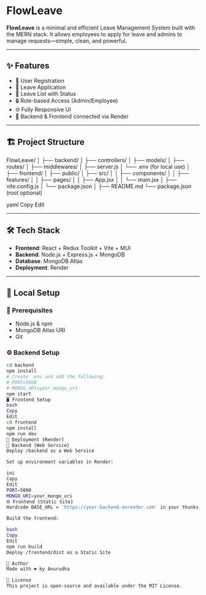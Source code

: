 #  FlowLeave

**FlowLeave** is a minimal and efficient Leave Management System built with the MERN stack. It allows employees to apply for leave and admins to manage requests—simple, clean, and powerful.

---

## ✨ Features

- 👥 User Registration
- 📝 Leave Application
- 📄 Leave List with Status
- 🔒 Role-based Access (Admin/Employee)
- 🌐 Fully Responsive UI
- 🔄 Backend & Frontend connected via Render

---

## 🏗️ Project Structure

FlowLeave/
│
├── backend/
│ ├── controllers/
│ ├── models/
│ ├── routes/
│ ├── middlewares/
│ ├── server.js
│ └── .env (for local use)
│
├── frontend/
│ ├── public/
│ ├── src/
│ │ ├── components/
│ │ ├── features/
│ │ ├── pages/
│ │ ├── App.jsx
│ │ └── main.jsx
│ ├── vite.config.js
│ └── package.json
│
├── README.md
└── package.json (root optional)

yaml
Copy
Edit

---

## 🛠️ Tech Stack

- **Frontend**: React + Redux Toolkit + Vite + MUI
- **Backend**: Node.js + Express.js + MongoDB
- **Database**: MongoDB Atlas
- **Deployment**: Render

---

## 🚧 Local Setup

### 🔐 Prerequisites

- Node.js & npm
- MongoDB Atlas URI
- Git

### ⚙️ Backend Setup

```bash
cd backend
npm install
# Create .env and add the following:
# PORT=5000
# MONGO_URI=your_mongo_uri
npm start
🖥️ Frontend Setup
bash
Copy
Edit
cd frontend
npm install
npm run dev
🚀 Deployment (Render)
🔗 Backend (Web Service)
Deploy /backend as a Web Service

Set up environment variables in Render:

ini
Copy
Edit
PORT=5000
MONGO_URI=your_mongo_uri
🌐 Frontend (Static Site)
Hardcode BASE_URL = 'https://your-backend.onrender.com' in your thunks

Build the frontend:

bash
Copy
Edit
npm run build
Deploy /frontend/dist as a Static Site

🙌 Author
Made with ❤️ by Anurudha

📄 License
This project is open-source and available under the MIT License.
